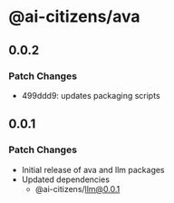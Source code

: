 # @ai-citizens/ava

## 0.0.2

### Patch Changes

- 499ddd9: updates packaging scripts

## 0.0.1

### Patch Changes

- Initial release of ava and llm packages
- Updated dependencies
  - @ai-citizens/llm@0.0.1
